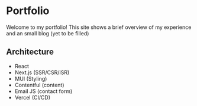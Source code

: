 # Portfolio
Welcome to my portfolio! This site shows a brief overview of my experience and an small blog (yet to be filled)

## Architecture

- React
- Next.js (SSR/CSR/ISR)
- MUI (Styling)
- Contentful (content)
- Email JS (contact form)
- Vercel (CI/CD)
